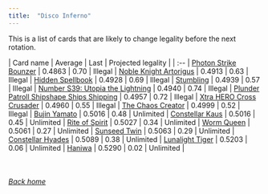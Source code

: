 ```yaml
---
title:  "Disco Inferno"
---
```


This is a list of cards that are likely to change legality before the next rotation.

| Card name | Average | Last | Projected legality |
| :-- |
[Photon Strike Bounzer](https://db.ygoprodeck.com/card/?search=Photon%20Strike%20Bounzer) | 0.4863 | 0.70 | Illegal |
[Noble Knight Artorigus](https://db.ygoprodeck.com/card/?search=Noble%20Knight%20Artorigus) | 0.4913 | 0.63 | Illegal |
[Hidden Spellbook](https://db.ygoprodeck.com/card/?search=Hidden%20Spellbook) | 0.4928 | 0.69 | Illegal |
[Stumbling](https://db.ygoprodeck.com/card/?search=Stumbling) | 0.4939 | 0.57 | Illegal |
[Number S39: Utopia the Lightning](https://db.ygoprodeck.com/card/?search=Number%20S39:%20Utopia%20the%20Lightning) | 0.4940 | 0.74 | Illegal |
[Plunder Patroll Shipshape Ships Shipping](https://db.ygoprodeck.com/card/?search=Plunder%20Patroll%20Shipshape%20Ships%20Shipping) | 0.4957 | 0.72 | Illegal |
[Xtra HERO Cross Crusader](https://db.ygoprodeck.com/card/?search=Xtra%20HERO%20Cross%20Crusader) | 0.4960 | 0.55 | Illegal |
[The Chaos Creator](https://db.ygoprodeck.com/card/?search=The%20Chaos%20Creator) | 0.4999 | 0.52 | Illegal |
[Bujin Yamato](https://db.ygoprodeck.com/card/?search=Bujin%20Yamato) | 0.5016 | 0.48 | Unlimited |
[Constellar Kaus](https://db.ygoprodeck.com/card/?search=Constellar%20Kaus) | 0.5016 | 0.45 | Unlimited |
[Rite of Spirit](https://db.ygoprodeck.com/card/?search=Rite%20of%20Spirit) | 0.5027 | 0.34 | Unlimited |
[Worm Queen](https://db.ygoprodeck.com/card/?search=Worm%20Queen) | 0.5061 | 0.27 | Unlimited |
[Sunseed Twin](https://db.ygoprodeck.com/card/?search=Sunseed%20Twin) | 0.5063 | 0.29 | Unlimited |
[Constellar Hyades](https://db.ygoprodeck.com/card/?search=Constellar%20Hyades) | 0.5089 | 0.38 | Unlimited |
[Lunalight Tiger](https://db.ygoprodeck.com/card/?search=Lunalight%20Tiger) | 0.5203 | 0.06 | Unlimited |
[Haniwa](https://db.ygoprodeck.com/card/?search=Haniwa) | 0.5290 | 0.02 | Unlimited |

<br>

###### [Back home](index)